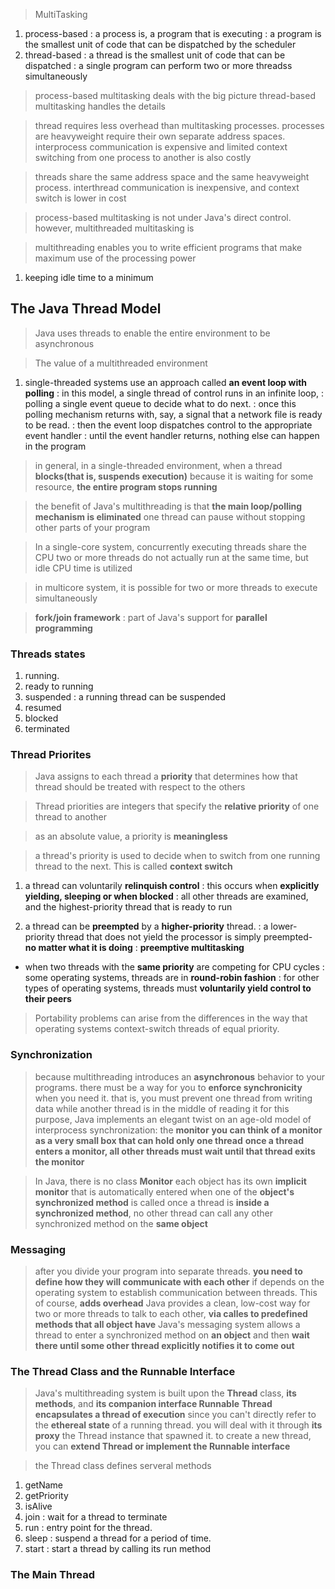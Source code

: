 > MultiTasking
1. process-based
   : a process is, a program that is executing
   : a program is the smallest unit of code that can be dispatched by the scheduler
2. thread-based
   : a thread is the smallest unit of code that can be dispatched
   : a single program can perform two or more threadss simultaneously

> process-based multitasking deals with the big picture
> thread-based multitasking handles the details

> thread requires less overhead than multitasking processes.
> processes are heavyweight require their own separate address spaces.
> interprocess communication is expensive and limited
> context switching from one process to another is also costly

> threads share the same address space and the same heavyweight process.
> interthread communication is inexpensive, and context switch is lower in cost

> process-based multitasking is not under Java's direct control.
> however, multithreaded multitasking is

> multithreading enables you to write efficient programs that make maximum use of the processing power
1. keeping idle time to a minimum

## The Java Thread Model

> Java uses threads to enable the entire environment to be asynchronous

> The value of a multithreaded environment
1. single-threaded systems use an approach called **an event loop with polling**
   : in this model, a single thread of control runs in an infinite loop,
   : polling a single event queue to decide what to do next.
   : once this polling mechanism returns with, say, a signal that a network file is ready to be read.
   : then the event loop dispatches control to the appropriate event handler
   : until the event handler returns, nothing else can happen in the program
   
> in general, in a single-threaded environment, when a thread **blocks(that is, suspends execution)**
> because it is waiting for some resource, **the entire program stops running**

> the benefit of Java's multithreading is that **the main loop/polling mechanism is eliminated**
> one thread can pause without stopping other parts of your program

> In a single-core system, concurrently executing threads share the CPU
> two or more threads do not actually run at the same time, but idle CPU time is utilized

> in multicore system, it is possible for two or more threads to execute simultaneously

> **fork/join framework**
: part of Java's support for **parallel programming**

### Threads states
1. running.
2. ready to running
3. suspended
   : a running thread can be suspended
4. resumed
5. blocked
6. terminated

### Thread Priorites

> Java assigns to each thread a **priority** that determines how that thread should be treated with respect to the others

> Thread priorities are integers that specify the **relative priority** of one thread to another

> as an absolute value, a priority is **meaningless**

> a thread's priority is used to decide when to switch from one running thread to the next.
> This is called **context switch**

1. a thread can voluntarily **relinquish control**
   : this occurs when **explicitly yielding, sleeping or when blocked**
   : all other threads are examined, and the highest-priority thread that is ready to run

2. a thread can be **preempted** by a **higher-priority** thread.
   : a lower-priority thread that does not yield the processor is simply preempted- **no matter what it is doing**
   : **preemptive multitasking**

- when two threads with the **same priority** are competing for CPU cycles
  : some operating systems, threads are in **round-robin fashion**
  : for other types of operating systems, threads must **voluntarily yield control to their peers**

> Portability problems can arise from the differences in the way that operating systems context-switch threads of equal priority.

### Synchronization

> because multithreading introduces an **asynchronous** behavior to your programs.
> there must be a way for you to **enforce synchronicity** when you need it.
> that is, you must prevent one thread from writing data while another thread is in the middle of reading it
> for this purpose, Java implements an elegant twist on an age-old model of interprocess synchronization: the **monitor**
> **you can think of a monitor as a very small box that can hold only one thread**
> **once a thread enters a monitor, all other threads must wait until that thread exits the monitor**

> In Java, there is no class **Monitor**
> each object has its own **implicit monitor** that is automatically entered when one of the **object's synchronized method** is called
> once a thread is **inside a synchronized method**, no other thread can call any other synchronized method on the **same object**

### Messaging

> after you divide your program into separate threads.
> **you need to define how they will communicate with each other**
> if depends on the operating system to establish communication between threads. This of course, **adds overhead**
> Java provides a clean, low-cost way for two or more threads to talk to each other,
> **via calles to predefined methods that all object have**
> Java's messaging system allows a thread to enter a synchronized method on **an object**
> and then **wait there until some other thread explicitly notifies it to come out**

### The Thread Class and the Runnable Interface

> Java's multithreading system is built upon the **Thread** class, **its methods**, and **its companion interface Runnable**
> **Thread encapsulates a thread of execution**
> since you can't directly refer to the **ethereal state** of a running thread. you will deal with it through **its proxy**
> the Thread instance that spawned it.
> to create a new thread, you can **extend Thread or implement the Runnable interface**

> the Thread class defines serveral methods
1. getName
2. getPriority
3. isAlive
4. join
   : wait for a thread to terminate
5. run
   : entry point for the thread.
6. sleep
   : suspend a thread for a period of time.
7. start
   : start a thread by calling its run method

### The Main Thread
